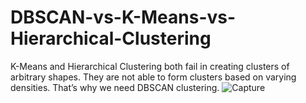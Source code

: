 # DBSCAN-vs-K-Means-vs-Hierarchical-Clustering
K-Means and Hierarchical Clustering both fail in creating clusters of arbitrary shapes.
They are not able to form clusters based on varying densities. That’s why we need DBSCAN clustering.
![Capture](https://user-images.githubusercontent.com/62977819/100470170-c252d680-30fd-11eb-9797-c17a66d8a338.PNG)
